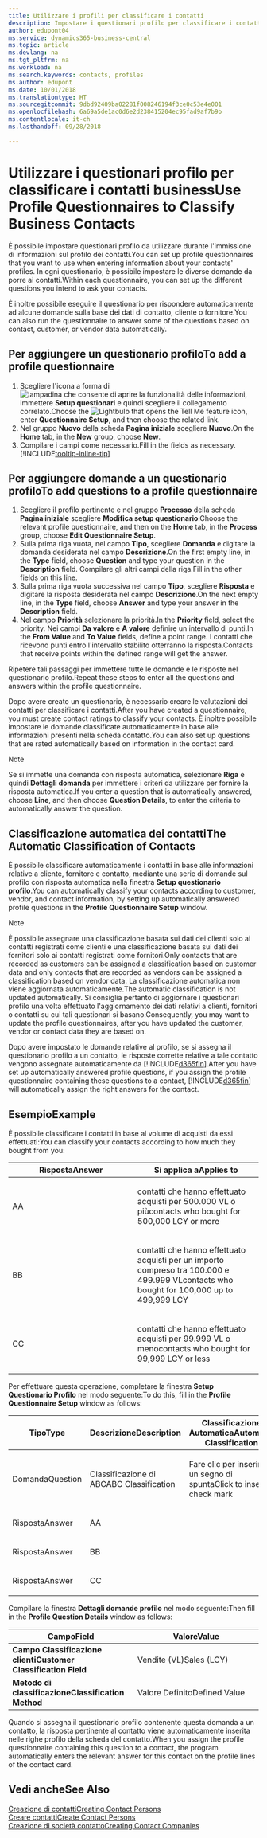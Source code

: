 ```yaml
---
title: Utilizzare i profili per classificare i contatti
description: Impostare i questionari profilo per classificare i contatti business
author: edupont04
ms.service: dynamics365-business-central
ms.topic: article
ms.devlang: na
ms.tgt_pltfrm: na
ms.workload: na
ms.search.keywords: contacts, profiles
ms.author: edupont
ms.date: 10/01/2018
ms.translationtype: HT
ms.sourcegitcommit: 9dbd92409ba02281f008246194f3ce0c53e4e001
ms.openlocfilehash: 6a69a5de1ac0d6e2d238415204ec95fad9af7b9b
ms.contentlocale: it-ch
ms.lasthandoff: 09/28/2018

---
```


# <a name="use-profile-questionnaires-to-classify-business-contacts"></a><span data-ttu-id="73e09-103">Utilizzare i questionari profilo per classificare i contatti business</span><span class="sxs-lookup"><span data-stu-id="73e09-103">Use Profile Questionnaires to Classify Business Contacts</span></span>
<span data-ttu-id="73e09-104">È possibile impostare questionari profilo da utilizzare durante l'immissione di informazioni sul profilo dei contatti.</span><span class="sxs-lookup"><span data-stu-id="73e09-104">You can set up profile questionnaires that you want to use when entering information about your contacts' profiles.</span></span> <span data-ttu-id="73e09-105">In ogni questionario, è possibile impostare le diverse domande da porre ai contatti.</span><span class="sxs-lookup"><span data-stu-id="73e09-105">Within each questionnaire, you can set up the different questions you intend to ask your contacts.</span></span>  

<span data-ttu-id="73e09-106">È inoltre possibile eseguire il questionario per rispondere automaticamente ad alcune domande sulla base dei dati di contatto, cliente o fornitore.</span><span class="sxs-lookup"><span data-stu-id="73e09-106">You can also run the questionnaire to answer some of the questions based on contact, customer, or vendor data automatically.</span></span>  

## <a name="to-add-a-profile-questionnaire"></a><span data-ttu-id="73e09-107">Per aggiungere un questionario profilo</span><span class="sxs-lookup"><span data-stu-id="73e09-107">To add a profile questionnaire</span></span>
1.  <span data-ttu-id="73e09-108">Scegliere l'icona a forma di ![lampadina che consente di aprire la funzionalità delle informazioni](media/ui-search/search_small.png "Informazioni sull'operazione che si desidera eseguire"), immettere **Setup questionari** e quindi scegliere il collegamento correlato.</span><span class="sxs-lookup"><span data-stu-id="73e09-108">Choose the ![Lightbulb that opens the Tell Me feature](media/ui-search/search_small.png "Tell me what you want to do") icon, enter **Questionnaire Setup**, and then choose the related link.</span></span>  
2.  <span data-ttu-id="73e09-109">Nel gruppo **Nuovo** della scheda **Pagina iniziale** scegliere **Nuovo**.</span><span class="sxs-lookup"><span data-stu-id="73e09-109">On the **Home** tab, in the **New** group, choose **New**.</span></span>  
3.  <span data-ttu-id="73e09-110">Compilare i campi come necessario.</span><span class="sxs-lookup"><span data-stu-id="73e09-110">Fill in the fields as necessary.</span></span> [!INCLUDE[tooltip-inline-tip](includes/tooltip-inline-tip_md.md)]  

## <a name="to-add-questions-to-a-profile-questionnaire"></a><span data-ttu-id="73e09-111">Per aggiungere domande a un questionario profilo</span><span class="sxs-lookup"><span data-stu-id="73e09-111">To add questions to a profile questionnaire</span></span>
1.  <span data-ttu-id="73e09-112">Scegliere il profilo pertinente e nel gruppo **Processo** della scheda **Pagina iniziale** scegliere **Modifica setup questionario**.</span><span class="sxs-lookup"><span data-stu-id="73e09-112">Choose the relevant profile questionnaire, and then on the **Home** tab, in the **Process** group, choose **Edit Questionnaire Setup**.</span></span>  
2.  <span data-ttu-id="73e09-113">Sulla prima riga vuota, nel campo **Tipo**, scegliere **Domanda** e digitare la domanda desiderata nel campo **Descrizione**.</span><span class="sxs-lookup"><span data-stu-id="73e09-113">On the first empty line, in the **Type** field, choose **Question** and type your question in the **Description** field.</span></span> <span data-ttu-id="73e09-114">Compilare gli altri campi della riga.</span><span class="sxs-lookup"><span data-stu-id="73e09-114">Fill in the other fields on this line.</span></span>  
3.  <span data-ttu-id="73e09-115">Sulla prima riga vuota successiva nel campo **Tipo**, scegliere **Risposta** e digitare la risposta desiderata nel campo **Descrizione**.</span><span class="sxs-lookup"><span data-stu-id="73e09-115">On the next empty line, in the **Type** field, choose **Answer** and type your answer in the **Description** field.</span></span>  
4.  <span data-ttu-id="73e09-116">Nel campo **Priorità** selezionare la priorità.</span><span class="sxs-lookup"><span data-stu-id="73e09-116">In the **Priority** field, select the priority.</span></span> <span data-ttu-id="73e09-117">Nei campi **Da valore** e **A valore** definire un intervallo di punti.</span><span class="sxs-lookup"><span data-stu-id="73e09-117">In the **From Value** and **To Value** fields, define a point range.</span></span> <span data-ttu-id="73e09-118">I contatti che ricevono punti entro l'intervallo stabilito otterranno la risposta.</span><span class="sxs-lookup"><span data-stu-id="73e09-118">Contacts that receive points within the defined range will get the answer.</span></span>  

<span data-ttu-id="73e09-119">Ripetere tali passaggi per immettere tutte le domande e le risposte nel questionario profilo.</span><span class="sxs-lookup"><span data-stu-id="73e09-119">Repeat these steps to enter all the questions and answers within the profile questionnaire.</span></span>

<span data-ttu-id="73e09-120">Dopo avere creato un questionario, è necessario creare le valutazioni dei contatti per classificare i contatti.</span><span class="sxs-lookup"><span data-stu-id="73e09-120">After you have created a questionnaire, you must create contact ratings to classify your contacts.</span></span> <span data-ttu-id="73e09-121">È inoltre possibile impostare le domande classificate automaticamente in base alle informazioni presenti nella scheda contatto.</span><span class="sxs-lookup"><span data-stu-id="73e09-121">You can also set up questions that are rated automatically based on information in the contact card.</span></span>  

> [!NOTE]
> <span data-ttu-id="73e09-122">Se si immette una domanda con risposta automatica, selezionare <STRONG>Riga</STRONG> e quindi <STRONG>Dettagli domanda</STRONG> per immettere i criteri da utilizzare per fornire la risposta automatica.</span><span class="sxs-lookup"><span data-stu-id="73e09-122">If you enter a question that is automatically answered, choose <STRONG>Line</STRONG>, and then choose <STRONG>Question Details</STRONG>, to enter the criteria to automatically answer the question.</span></span>

## <a name="the-automatic-classification-of-contacts"></a><span data-ttu-id="73e09-123">Classificazione automatica dei contatti</span><span class="sxs-lookup"><span data-stu-id="73e09-123">The Automatic Classification of Contacts</span></span>
<span data-ttu-id="73e09-124">È possibile classificare automaticamente i contatti in base alle informazioni relative a cliente, fornitore e contatto, mediante una serie di domande sul profilo con risposta automatica nella finestra **Setup questionario profilo**.</span><span class="sxs-lookup"><span data-stu-id="73e09-124">You can automatically classify your contacts according to customer, vendor, and contact information, by setting up automatically answered profile questions in the **Profile Questionnaire Setup** window.</span></span>  

> [!NOTE]
> <span data-ttu-id="73e09-125">È possibile assegnare una classificazione basata sui dati dei clienti solo ai contatti registrati come clienti e una classificazione basata sui dati dei fornitori solo ai contatti registrati come fornitori.</span><span class="sxs-lookup"><span data-stu-id="73e09-125">Only contacts that are recorded as customers can be assigned a classification based on customer data and only contacts that are recorded as vendors can be assigned a classification based on vendor data.</span></span> <span data-ttu-id="73e09-126">La classificazione automatica non viene aggiornata automaticamente.</span><span class="sxs-lookup"><span data-stu-id="73e09-126">The automatic classification is not updated automatically.</span></span> <span data-ttu-id="73e09-127">Si consiglia pertanto di aggiornare i questionari profilo una volta effettuato l'aggiornamento dei dati relativi a clienti, fornitori o contatti su cui tali questionari si basano.</span><span class="sxs-lookup"><span data-stu-id="73e09-127">Consequently, you may want to update the profile questionnaires, after you have updated the customer, vendor or contact data they are based on.</span></span>  

<span data-ttu-id="73e09-128">Dopo avere impostato le domande relative al profilo, se si assegna il questionario profilo a un contatto, le risposte corrette relative a tale contatto vengono assegnate automaticamente da [!INCLUDE[d365fin](includes/d365fin_md.md)].</span><span class="sxs-lookup"><span data-stu-id="73e09-128">After you have set up automatically answered profile questions, if you assign the profile questionnaire containing these questions to a contact, [!INCLUDE[d365fin](includes/d365fin_md.md)] will automatically assign the right answers for the contact.</span></span>  

## <a name="example"></a><span data-ttu-id="73e09-129">Esempio</span><span class="sxs-lookup"><span data-stu-id="73e09-129">Example</span></span>
<span data-ttu-id="73e09-130">È possibile classificare i contatti in base al volume di acquisti da essi effettuati:</span><span class="sxs-lookup"><span data-stu-id="73e09-130">You can classify your contacts according to how much they bought from you:</span></span>

<table>
<colgroup>
<col style="width: 50%" />
<col style="width: 50%" />
</colgroup>
<thead>
<tr class="header">
<th><span data-ttu-id="73e09-131"><strong>Risposta</strong></span><span class="sxs-lookup"><span data-stu-id="73e09-131"><strong>Answer</strong></span></span></th>
<th><span data-ttu-id="73e09-132"><strong>Si applica a</strong></span><span class="sxs-lookup"><span data-stu-id="73e09-132"><strong>Applies to</strong></span></span></th>
</tr>
</thead>
<tbody>
<tr class="odd">
<td><p><span data-ttu-id="73e09-133">A</span><span class="sxs-lookup"><span data-stu-id="73e09-133">A</span></span></p></td>
<td><p><span data-ttu-id="73e09-134">contatti che hanno effettuato acquisti per 500.000 VL o più</span><span class="sxs-lookup"><span data-stu-id="73e09-134">contacts who bought for 500,000 LCY or more</span></span></p></td>
</tr>
<tr class="even">
<td><p><span data-ttu-id="73e09-135">B</span><span class="sxs-lookup"><span data-stu-id="73e09-135">B</span></span></p></td>
<td><p><span data-ttu-id="73e09-136">contatti che hanno effettuato acquisti per un importo compreso tra 100.000 e 499.999 VL</span><span class="sxs-lookup"><span data-stu-id="73e09-136">contacts who bought for 100,000 up to 499,999 LCY</span></span></p></td>
</tr>
<tr class="odd">
<td><p><span data-ttu-id="73e09-137">C</span><span class="sxs-lookup"><span data-stu-id="73e09-137">C</span></span></p></td>
<td><p><span data-ttu-id="73e09-138">contatti che hanno effettuato acquisti per 99.999 VL o meno</span><span class="sxs-lookup"><span data-stu-id="73e09-138">contacts who bought for 99,999 LCY or less</span></span></p></td>
</tr>
</tbody>
</table>

<span data-ttu-id="73e09-139">Per effettuare questa operazione, completare la finestra **Setup Questionario Profilo** nel modo seguente:</span><span class="sxs-lookup"><span data-stu-id="73e09-139">To do this, fill in the **Profile Questionnaire Setup** window as follows:</span></span>


<table>
<colgroup>
<col style="width: 20%" />
<col style="width: 20%" />
<col style="width: 20%" />
<col style="width: 20%" />
<col style="width: 20%" />
</colgroup>
<thead>
<tr class="header">
<th><span data-ttu-id="73e09-140"><strong>Tipo</strong></span><span class="sxs-lookup"><span data-stu-id="73e09-140"><strong>Type</strong></span></span></th>
<th><span data-ttu-id="73e09-141"><strong>Descrizione</strong></span><span class="sxs-lookup"><span data-stu-id="73e09-141"><strong>Description</strong></span></span></th>
<th><span data-ttu-id="73e09-142"><strong>Classificazione Automatica</strong></span><span class="sxs-lookup"><span data-stu-id="73e09-142"><strong>Automatic Classification</strong></span></span></th>
<th><span data-ttu-id="73e09-143"><strong>Da Valore</strong></span><span class="sxs-lookup"><span data-stu-id="73e09-143"><strong>From Value</strong></span></span></th>
<th><span data-ttu-id="73e09-144"><strong>A Valore</strong></span><span class="sxs-lookup"><span data-stu-id="73e09-144"><strong>To Value</strong></span></span></th>
</tr>
</thead>
<tbody>
<tr class="odd">
<td><p><span data-ttu-id="73e09-145">Domanda</span><span class="sxs-lookup"><span data-stu-id="73e09-145">Question</span></span></p></td>
<td><p><span data-ttu-id="73e09-146">Classificazione di ABC</span><span class="sxs-lookup"><span data-stu-id="73e09-146">ABC Classification</span></span></p></td>
<td><p><span data-ttu-id="73e09-147">Fare clic per inserire un segno di spunta</span><span class="sxs-lookup"><span data-stu-id="73e09-147">Click to insert a check mark</span></span></p></td>
<td><p> </p></td>
<td><p> </p></td>
</tr>
<tr class="even">
<td><p><span data-ttu-id="73e09-148">Risposta</span><span class="sxs-lookup"><span data-stu-id="73e09-148">Answer</span></span></p></td>
<td><p><span data-ttu-id="73e09-149">A</span><span class="sxs-lookup"><span data-stu-id="73e09-149">A</span></span></p></td>
<td><p> </p></td>
<td><p><span data-ttu-id="73e09-150">500.000</span><span class="sxs-lookup"><span data-stu-id="73e09-150">500,000</span></span></p></td>
<td><p> </p></td>
</tr>
<tr class="odd">
<td><p><span data-ttu-id="73e09-151">Risposta</span><span class="sxs-lookup"><span data-stu-id="73e09-151">Answer</span></span></p></td>
<td><p><span data-ttu-id="73e09-152">B</span><span class="sxs-lookup"><span data-stu-id="73e09-152">B</span></span></p></td>
<td><p> </p></td>
<td><p><span data-ttu-id="73e09-153">100.000</span><span class="sxs-lookup"><span data-stu-id="73e09-153">100,000</span></span></p></td>
<td><p><span data-ttu-id="73e09-154">499.999</span><span class="sxs-lookup"><span data-stu-id="73e09-154">499,999</span></span></p></td>
</tr>
<tr class="even">
<td><p><span data-ttu-id="73e09-155">Risposta</span><span class="sxs-lookup"><span data-stu-id="73e09-155">Answer</span></span></p></td>
<td><p><span data-ttu-id="73e09-156">C</span><span class="sxs-lookup"><span data-stu-id="73e09-156">C</span></span></p></td>
<td><p> </p></td>
<td><p> </p></td>
<td><p><span data-ttu-id="73e09-157">99.999</span><span class="sxs-lookup"><span data-stu-id="73e09-157">99,999</span></span></p></td>
</tr>
</tbody>
</table>

<span data-ttu-id="73e09-158">Compilare la finestra **Dettagli domande profilo** nel modo seguente:</span><span class="sxs-lookup"><span data-stu-id="73e09-158">Then fill in the **Profile Question Details** window as follows:</span></span>
<table>
<colgroup>
<col style="width: 50%" />
<col style="width: 50%" />
</colgroup>
<thead>
<tr class="header">
<th><span data-ttu-id="73e09-159"><strong>Campo</strong></span><span class="sxs-lookup"><span data-stu-id="73e09-159"><strong>Field</strong></span></span></th>
<th><span data-ttu-id="73e09-160"><strong>Valore</strong></span><span class="sxs-lookup"><span data-stu-id="73e09-160"><strong>Value</strong></span></span></th>
</tr>
</thead>
<tbody>
<tr>
<td><span data-ttu-id="73e09-161"><strong>Campo Classificazione clienti</strong></span><span class="sxs-lookup"><span data-stu-id="73e09-161"><strong>Customer Classification Field</strong></span></span></td>
<td><span data-ttu-id="73e09-162"><emphasis>Vendite (VL)</emphasis></span><span class="sxs-lookup"><span data-stu-id="73e09-162"><emphasis>Sales (LCY)</emphasis></span></span></td>
</tr>
<tr>
<td><span data-ttu-id="73e09-163"><strong>Metodo di classificazione</strong></span><span class="sxs-lookup"><span data-stu-id="73e09-163"><strong>Classification Method</strong></span></span></td>
<td><span data-ttu-id="73e09-164"><emphasis>Valore Definito</emphasis></span><span class="sxs-lookup"><span data-stu-id="73e09-164"><emphasis>Defined Value</emphasis></span></span></td>
</tr>
</tbody>
</table>

<span data-ttu-id="73e09-165">Quando si assegna il questionario profilo contenente questa domanda a un contatto, la risposta pertinente al contatto viene automaticamente inserita nelle righe profilo della scheda del contatto.</span><span class="sxs-lookup"><span data-stu-id="73e09-165">When you assign the profile questionnaire containing this question to a contact, the program automatically enters the relevant answer for this contact on the profile lines of the contact card.</span></span>

## <a name="see-also"></a><span data-ttu-id="73e09-166">Vedi anche</span><span class="sxs-lookup"><span data-stu-id="73e09-166">See Also</span></span>
[<span data-ttu-id="73e09-167">Creazione di contatti</span><span class="sxs-lookup"><span data-stu-id="73e09-167">Creating Contact Persons</span></span>](marketing-create-contact-persons.md)  
[<span data-ttu-id="73e09-168">Creare contatti</span><span class="sxs-lookup"><span data-stu-id="73e09-168">Create Contact Persons</span></span>](marketing-how-create-contact-persons.md)  
[<span data-ttu-id="73e09-169">Creazione di società contatto</span><span class="sxs-lookup"><span data-stu-id="73e09-169">Creating Contact Companies</span></span>](marketing-create-contact-companies.md)  

